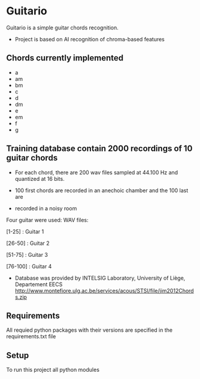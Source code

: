 # Guitario 

Guitario is a simple guitar chords recognition.

* Project is based on AI recognition of chroma-based features

## Chords currently implemented

* a
* am
* bm
* c
* d
* dm
* e
* em
* f
* g

## Training database contain 2000 recordings of 10 guitar chords

* For each chord, there are 200 wav files sampled at 44.100 Hz and quantized at 16 bits.

* 100 first chords are recorded in an anechoic chamber and the 100 last are 
* recorded in a noisy room 

Four guitar were used: 
WAV files:

[1-25]   : Guitar 1

[26-50]  : Guitar 2

[51-75]  : Guitar 3

[76-100] : Guitar 4

* Database was provided by INTELSIG Laboratory, University of Liège, Departement EECS
http://www.montefiore.ulg.ac.be/services/acous/STSI/file/jim2012Chords.zip
	
## Requirements 
All requied python packages with their versions are specified in the requirements.txt file

## Setup
To run this project all python modules 